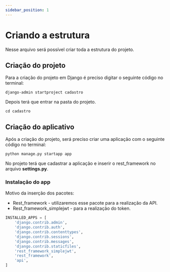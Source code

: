 ```yaml
---
sidebar_position: 1
---
```


# Criando a estrutura

Nesse arquivo será possível criar toda a estrutura do projeto.

## Criação do projeto

Para a criação do projeto em Django é preciso digitar o seguinte código no terminal:

```bach
django-admin startproject cadastro
```

Depois terá que entrar na pasta do projeto.
```bach
cd cadastro
```

## Criação do aplicativo

Após a criação do projeto, será preciso criar uma aplicação com o seguinte código no terminal:

```bach
python manage.py startapp app
```

No projeto terá que cadastrar a aplicação e inserir o rest_framework no arquivo **settings.py**. 

### Instalação do app

Motivo da inserção dos pacotes:
- Rest_framework - utilizaremos esse pacote para a realização da API.
- Rest_framework_simplejwt - para a realização do token.

```python  title="cadastro/settings.py"
INSTALLED_APPS = [
    'django.contrib.admin',
    'django.contrib.auth',
    'django.contrib.contenttypes',
    'django.contrib.sessions',
    'django.contrib.messages',
    'django.contrib.staticfiles',
    'rest_framework_simplejwt',
    'rest_framework',
    'api',
]

```

<!-- - `src/pages/index.js` → `localhost:3000/`
- `src/pages/foo.md` → `localhost:3000/foo`
- `src/pages/foo/bar.js` → `localhost:3000/foo/bar` -->

<!-- Create a file at `src/pages/my-react-page.js`:

```jsx title="src/pages/my-react-page.js"
import React from 'react';
import Layout from '@theme/Layout';

export default function MyReactPage() {
  return (
    <Layout>
      <h1>My React page</h1>
      <p>This is a React page</p>
    </Layout>
  );
}
``` -->
